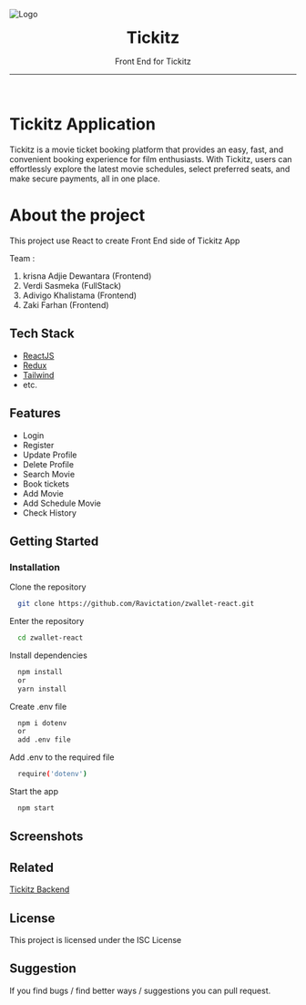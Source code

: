 ![Logo](https://camo.githubusercontent.com/72d4e416bd802a1abc16d86e9d7d7a62318fca378d103f97fda207ef7d61463d/68747470733a2f2f7974332e67677068742e636f6d2f7974632f414b65644f4c543759443978365069522d4366624262464333777a3257617469495a4672495f4930762d366b3d733930302d632d6b2d63307830306666666666662d6e6f2d726a)

<div align='center' style="text-align: center;">

<h1 style="border:0;margin:1rem">Tickitz</h1>

Front End for Tickitz


<hr>
<br>

</div>

 # Tickitz Application
Tickitz is a movie ticket booking platform that provides an easy, fast, and convenient booking experience for film enthusiasts. With Tickitz, users can effortlessly explore the latest movie schedules, select preferred seats, and make secure payments, all in one place.
 # About the project

This project use React to create Front End side of Tickitz App 

Team    :
1. krisna Adjie Dewantara (Frontend)
2. Verdi Sasmeka (FullStack)
3. Adivigo Khalistama (Frontend)
4. Zaki Farhan (Frontend)
## Tech Stack

- [ReactJS](https://legacy.reactjs.org/docs/getting-started.html)
- [Redux](https://redux-toolkit.js.org)
- [Tailwind](https://tailwindcss.com/)
- etc.

## Features

- Login
- Register
- Update Profile
- Delete Profile
- Search Movie
- Book tickets
- Add Movie
- Add Schedule Movie
- Check History

## Getting Started

### Installation

Clone the repository

```bash
  git clone https://github.com/Ravictation/zwallet-react.git
```

Enter the repository

```bash
  cd zwallet-react
```

Install dependencies

```bash
  npm install
  or
  yarn install
```

Create .env file

```bash
  npm i dotenv
  or
  add .env file
```

Add .env to the required file

```bash
  require('dotenv')
```

Start the app

```bash
  npm start
```

    
## Screenshots


## Related

[Tickitz Backend]([https://github.com/Ravictation/tickitzgolang/tree/development])


## License

This project is licensed under the ISC License


## Suggestion

If you find bugs / find better ways / suggestions you can pull request.